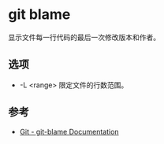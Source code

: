 git blame
=========

显示文件每一行代码的最后一次修改版本和作者。

选项
----

- -L \<range>
限定文件的行数范围。

参考
----

- [Git - git-blame Documentation](https://git-scm.com/docs/git-blame)
